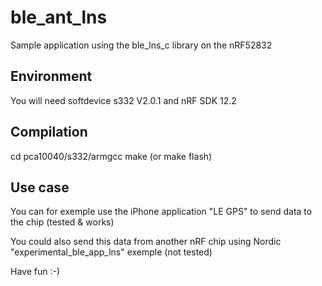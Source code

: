 # ble_ant_lns

Sample application using the ble_lns_c library on the nRF52832

## Environment

You will need softdevice s332 V2.0.1 and nRF SDK 12.2

## Compilation

cd pca10040/s332/armgcc
make (or make flash)

## Use case

You can for exemple use the iPhone application "LE GPS" to send data to the chip (tested & works)

You could also send this data from another nRF chip using Nordic "experimental_ble_app_lns" exemple (not tested)


Have fun :-)
